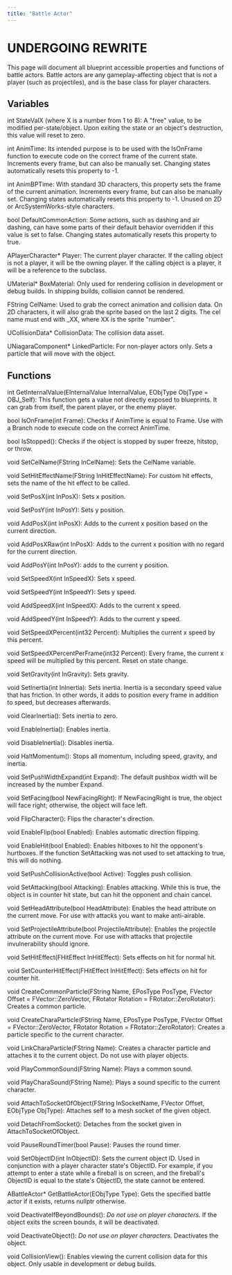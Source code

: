 ```yaml
---
title: "Battle Actor"
---
```


# UNDERGOING REWRITE

This page will document all blueprint accessible properties and functions of battle actors. Battle actors are any gameplay-affecting object that is not a player (such as projectiles), and is the base class for player characters.

## Variables

int StateValX (where X is a number from 1 to 8): A "free" value, to be modified per-state/object. Upon exiting the state or an object's destruction, this value will reset to zero.

int AnimTime: Its intended purpose is to be used with the IsOnFrame function to execute code on the correct frame of the current state. Increments every frame, but can also be manually set. Changing states automatically resets this property to -1.

int AnimBPTime: With standard 3D characters, this property sets the frame of the current animation. Increments every frame, but can also be manually set. Changing states automatically resets this property to -1. Unused on 2D or ArcSystemWorks-style characters.

bool DefaultCommonAction: Some actions, such as dashing and air dashing, can have some parts of their default behavior overridden if this value is set to false. Changing states automatically resets this property to true.

APlayerCharacter* Player: The current player character. If the calling object is not a player, it will be the owning player. If the calling object is a player, it will be a reference to the subclass.

UMaterial* BoxMaterial: Only used for rendering collision in development or debug builds. In shipping builds, collision cannot be rendered.

FString CelName: Used to grab the correct animation and collision data. On 2D characters, it will also grab the sprite based on the last 2 digits. The cel name must end with _XX, where XX is the sprite "number".

UCollisionData* CollisionData: The collision data asset. 

UNiagaraComponent* LinkedParticle: For non-player actors only. Sets a particle that will move with the object.

## Functions

int GetInternalValue(EInternalValue InternalValue, EObjType ObjType = OBJ_Self): This function gets a value not directly exposed to blueprints. It can grab from itself, the parent player, or the enemy player.

bool IsOnFrame(int Frame): Checks if AnimTime is equal to Frame. Use with a Branch node to execute code on the correct AnimTime.

bool IsStopped(): Checks if the object is stopped by super freeze, hitstop, or throw.

void SetCelName(FString InCelName): Sets the CelName variable.

void SetHitEffectName(FString InHitEffectName): For custom hit effects, sets the name of the hit effect to be called.

void SetPosX(int InPosX): Sets x position.

void SetPosY(int InPosY): Sets y position.

void AddPosX(int InPosX): Adds to the current x position based on the current direction.

void AddPosXRaw(int InPosX): Adds to the current x position with no regard for the current direction.

void AddPosY(int InPosY): adds to the current y position.

void SetSpeedX(int InSpeedX): Sets x speed.

void SetSpeedY(int InSpeedY): Sets y speed.

void AddSpeedX(int InSpeedX): Adds to the current x speed.

void AddSpeedY(int InSpeedY): Adds to the current y speed.

void SetSpeedXPercent(int32 Percent): Multiplies the current x speed by this percent.

void SetSpeedXPercentPerFrame(int32 Percent): Every frame, the current x speed will be multiplied by this percent. Reset on state change.

void SetGravity(int InGravity): Sets gravity.

void SetInertia(int InInertia): Sets inertia. Inertia is a secondary speed value that has friction. In other words, it adds to position every frame in addition to speed, but decreases afterwards.

void ClearInertia(): Sets inertia to zero.

void EnableInertia(): Enables inertia.

void DisableInertia(): Disables inertia.

void HaltMomentum(): Stops all momentum, including speed, gravity, and inertia.

void SetPushWidthExpand(int Expand): The default pushbox width will be increased by the number Expand.

void SetFacing(bool NewFacingRight): If NewFacingRight is true, the object will face right; otherwise, the object will face left.

void FlipCharacter(): Flips the character's direction.

void EnableFlip(bool Enabled): Enables automatic direction flipping.

void EnableHit(bool Enabled): Enables hitboxes to hit the opponent's hurtboxes. If the function SetAttacking was not used to set attacking to true, this will do nothing.

void SetPushCollisionActive(bool Active): Toggles push collision.

void SetAttacking(bool Attacking): Enables attacking. While this is true, the object is in counter hit state, but can hit the opponent and chain cancel.

void SetHeadAttribute(bool HeadAttribute): Enables the head attribute on the current move. For use with attacks you want to make anti-airable. 

void SetProjectileAttribute(bool ProjectileAttribute): Enables the projectile attribute on the current move. For use with attacks that projectile invulnerability should ignore. 

void SetHitEffect(FHitEffect InHitEffect): Sets effects on hit for normal hit.

void SetCounterHitEffect(FHitEffect InHitEffect): Sets effects on hit for counter hit.

void CreateCommonParticle(FString Name, EPosType PosType, FVector Offset = FVector::ZeroVector, FRotator Rotation = FRotator::ZeroRotator): Creates a common particle.

void CreateCharaParticle(FString Name, EPosType PosType, FVector Offset = FVector::ZeroVector, FRotator Rotation = FRotator::ZeroRotator): Creates a particle specific to the current character.

void LinkCharaParticle(FString Name): Creates a character particle and attaches it to the current object. Do not use with player objects.

void PlayCommonSound(FString Name): Plays a common sound.

void PlayCharaSound(FString Name): Plays a sound specific to the current character.

void AttachToSocketOfObject(FString InSocketName, FVector Offset, EObjType ObjType): Attaches self to a mesh socket of the given object.

void DetachFromSocket(): Detaches from the socket given in AttachToSocketOfObject.

void PauseRoundTimer(bool Pause): Pauses the round timer.

void SetObjectID(int InObjectID): Sets the current object ID. Used in conjunction with a player character state's ObjectID. For example, if you attempt to enter a state while a fireball is on screen, and the fireball's ObjectID is equal to the state's ObjectID, the state cannot be entered.

ABattleActor* GetBattleActor(EObjType Type): Gets the specified battle actor if it exists, returns nullptr otherwise.

void DeactivateIfBeyondBounds(): _Do not use on player characters._ If the object exits the screen bounds, it will be deactivated.

void DeactivateObject(): _Do not use on player characters._ Deactivates the object.

void CollisionView(): Enables viewing the current collision data for this object. Only usable in development or debug builds.